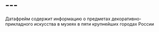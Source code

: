 # ---
Датафрейм содержит информацию о предметах декоративно-прикладного искусства в музеях в пяти крупнейших городах России

